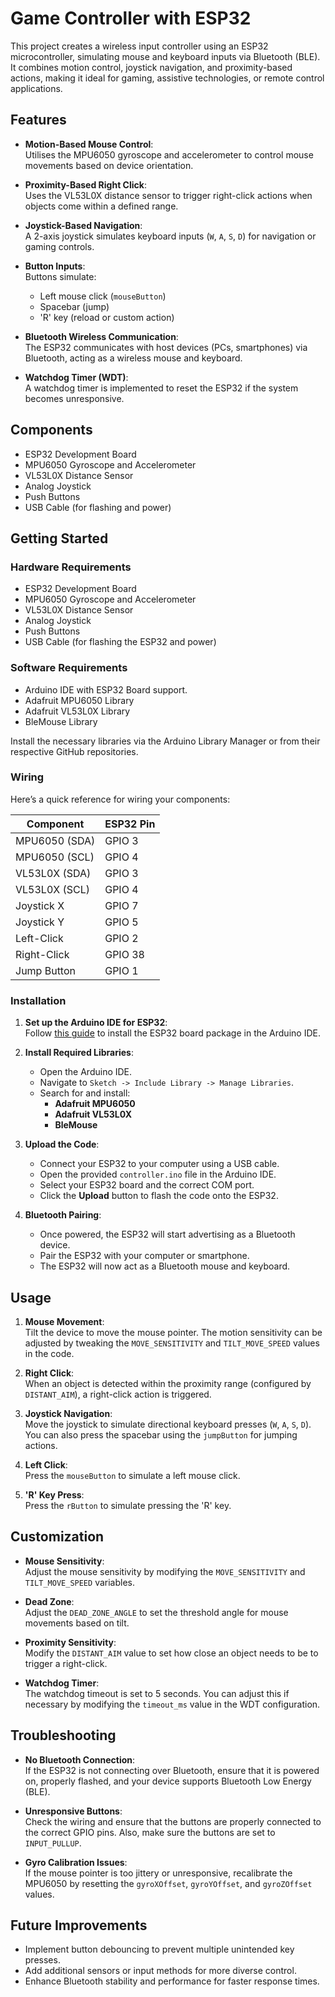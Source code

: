 # Game Controller with ESP32

This project creates a wireless input controller using an ESP32 microcontroller, simulating mouse and keyboard inputs via Bluetooth (BLE). It combines motion control, joystick navigation, and proximity-based actions, making it ideal for gaming, assistive technologies, or remote control applications.

## Features
- **Motion-Based Mouse Control**:  
  Utilises the MPU6050 gyroscope and accelerometer to control mouse movements based on device orientation.
  
- **Proximity-Based Right Click**:  
  Uses the VL53L0X distance sensor to trigger right-click actions when objects come within a defined range.

- **Joystick-Based Navigation**:  
  A 2-axis joystick simulates keyboard inputs (`W`, `A`, `S`, `D`) for navigation or gaming controls.

- **Button Inputs**:  
  Buttons simulate:
  - Left mouse click (`mouseButton`)
  - Spacebar (jump)
  - 'R' key (reload or custom action)

- **Bluetooth Wireless Communication**:  
  The ESP32 communicates with host devices (PCs, smartphones) via Bluetooth, acting as a wireless mouse and keyboard.

- **Watchdog Timer (WDT)**:  
  A watchdog timer is implemented to reset the ESP32 if the system becomes unresponsive.

## Components
- ESP32 Development Board
- MPU6050 Gyroscope and Accelerometer
- VL53L0X Distance Sensor
- Analog Joystick
- Push Buttons
- USB Cable (for flashing and power)

## Getting Started

### Hardware Requirements
- ESP32 Development Board
- MPU6050 Gyroscope and Accelerometer
- VL53L0X Distance Sensor
- Analog Joystick
- Push Buttons
- USB Cable (for flashing the ESP32 and power)

### Software Requirements
- Arduino IDE with ESP32 Board support.
- Adafruit MPU6050 Library
- Adafruit VL53L0X Library
- BleMouse Library
  
Install the necessary libraries via the Arduino Library Manager or from their respective GitHub repositories.

### Wiring
Here’s a quick reference for wiring your components:

| Component       | ESP32 Pin  |
|-----------------|------------|
| MPU6050 (SDA)   | GPIO 3     |
| MPU6050 (SCL)   | GPIO 4     |
| VL53L0X (SDA)   | GPIO 3     |
| VL53L0X (SCL)   | GPIO 4     |
| Joystick X      | GPIO 7     |
| Joystick Y      | GPIO 5     |
| Left-Click      | GPIO 2     |
| Right-Click     | GPIO 38    |
| Jump Button     | GPIO 1     |

### Installation

1. **Set up the Arduino IDE for ESP32**:  
   Follow [this guide](https://docs.espressif.com/projects/arduino-esp32/en/latest/installing.html) to install the ESP32 board package in the Arduino IDE.

2. **Install Required Libraries**:  
   - Open the Arduino IDE.
   - Navigate to `Sketch -> Include Library -> Manage Libraries`.
   - Search for and install:
     - **Adafruit MPU6050**
     - **Adafruit VL53L0X**
     - **BleMouse**

3. **Upload the Code**:  
   - Connect your ESP32 to your computer using a USB cable.
   - Open the provided `controller.ino` file in the Arduino IDE.
   - Select your ESP32 board and the correct COM port.
   - Click the **Upload** button to flash the code onto the ESP32.

4. **Bluetooth Pairing**:  
   - Once powered, the ESP32 will start advertising as a Bluetooth device.
   - Pair the ESP32 with your computer or smartphone.
   - The ESP32 will now act as a Bluetooth mouse and keyboard.

## Usage
1. **Mouse Movement**:  
   Tilt the device to move the mouse pointer. The motion sensitivity can be adjusted by tweaking the `MOVE_SENSITIVITY` and `TILT_MOVE_SPEED` values in the code.

2. **Right Click**:  
   When an object is detected within the proximity range (configured by `DISTANT_AIM`), a right-click action is triggered.

3. **Joystick Navigation**:  
   Move the joystick to simulate directional keyboard presses (`W`, `A`, `S`, `D`). You can also press the spacebar using the `jumpButton` for jumping actions.

4. **Left Click**:  
   Press the `mouseButton` to simulate a left mouse click.

5. **'R' Key Press**:  
   Press the `rButton` to simulate pressing the 'R' key.

## Customization
- **Mouse Sensitivity**:  
  Adjust the mouse sensitivity by modifying the `MOVE_SENSITIVITY` and `TILT_MOVE_SPEED` variables.
  
- **Dead Zone**:  
  Adjust the `DEAD_ZONE_ANGLE` to set the threshold angle for mouse movements based on tilt.

- **Proximity Sensitivity**:  
  Modify the `DISTANT_AIM` value to set how close an object needs to be to trigger a right-click.

- **Watchdog Timer**:  
  The watchdog timeout is set to 5 seconds. You can adjust this if necessary by modifying the `timeout_ms` value in the WDT configuration.

## Troubleshooting
- **No Bluetooth Connection**:  
  If the ESP32 is not connecting over Bluetooth, ensure that it is powered on, properly flashed, and your device supports Bluetooth Low Energy (BLE).
  
- **Unresponsive Buttons**:  
  Check the wiring and ensure that the buttons are properly connected to the correct GPIO pins. Also, make sure the buttons are set to `INPUT_PULLUP`.

- **Gyro Calibration Issues**:  
  If the mouse pointer is too jittery or unresponsive, recalibrate the MPU6050 by resetting the `gyroXOffset`, `gyroYOffset`, and `gyroZOffset` values.

## Future Improvements
- Implement button debouncing to prevent multiple unintended key presses.
- Add additional sensors or input methods for more diverse control.
- Enhance Bluetooth stability and performance for faster response times.



